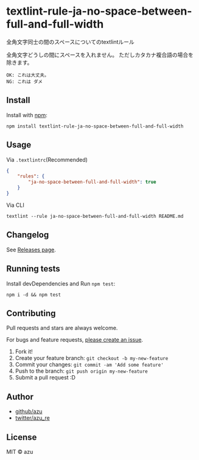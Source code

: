 # textlint-rule-ja-no-space-between-full-and-full-width

全角文字同士の間のスペースについてのtextlintルール

全角文字どうしの間にスペースを入れません。
ただしカタカナ複合語の場合を除きます。

    OK: これは大丈夫。
    NG: これは ダメ

## Install

Install with [npm](https://www.npmjs.com/):

    npm install textlint-rule-ja-no-space-between-full-and-full-width

## Usage

Via `.textlintrc`(Recommended)

```json
{
    "rules": {
        "ja-no-space-between-full-and-full-width": true
    }
}
```

Via CLI

```
textlint --rule ja-no-space-between-full-and-full-width README.md
```


## Changelog

See [Releases page](https://github.com/textlint-ja/textlint-rule-spacing/releases).

## Running tests

Install devDependencies and Run `npm test`:

    npm i -d && npm test

## Contributing

Pull requests and stars are always welcome.

For bugs and feature requests, [please create an issue](https://github.com/textlint-ja/textlint-rule-spacing/issues).

1. Fork it!
2. Create your feature branch: `git checkout -b my-new-feature`
3. Commit your changes: `git commit -am 'Add some feature'`
4. Push to the branch: `git push origin my-new-feature`
5. Submit a pull request :D

## Author

- [github/azu](https://github.com/azu)
- [twitter/azu_re](https://twitter.com/azu_re)

## License

MIT © azu
